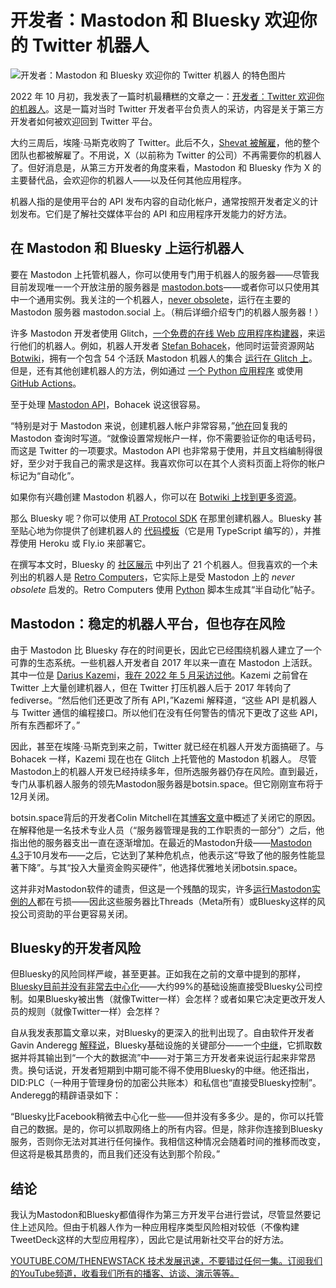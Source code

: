 # 开发者：Mastodon 和 Bluesky 欢迎你的 Twitter 机器人

![开发者：Mastodon 和 Bluesky 欢迎你的 Twitter 机器人 的特色图片](https://cdn.thenewstack.io/media/2024/11/cdc1b941-bots-nov24-1024x576.jpg)

2022 年 10 月初，我发表了一篇时机最糟糕的文章之一：[开发者：Twitter 欢迎你的机器人](https://thenewstack.io/developers-twitter-wants-your-bots-and-other-read-write-apps/)。这是一篇对当时 Twitter 开发者平台负责人的采访，内容是关于第三方开发者如何被欢迎回到 Twitter 平台。

大约三周后，埃隆·马斯克收购了 Twitter。此后不久，[Shevat 被解雇](https://thenewstack.io/twitter-turmoil-we-need-an-open-protocol-for-public-discourse/)，他的整个团队也都被解雇了。不用说，X（以前称为 Twitter 的公司）不再需要你的机器人了。但好消息是，从第三方开发者的角度来看，Mastodon 和 Bluesky 作为 X 的主要替代品，会欢迎你的机器人——以及任何其他应用程序。

机器人指的是使用平台的 API 发布内容的自动化帐户，通常按照开发者定义的计划发布。它们是了解社交媒体平台的 API 和应用程序开发能力的好方法。

## 在 Mastodon 和 Bluesky 上运行机器人

要在 Mastodon 上托管机器人，你可以使用专门用于机器人的服务器——尽管我目前发现唯一一个开放注册的服务器是 [mastodon.bots](https://mastodon.bot/about)——或者你可以只使用其中一个通用实例。我关注的一个机器人，[never obsolete](https://mastodon.social/@256)，运行在主要的 Mastodon 服务器 mastodon.social 上。（稍后详细介绍专门的机器人服务器！）

许多 Mastodon 开发者使用 Glitch，[一个免费的在线 Web 应用程序构建器](https://thenewstack.io/developers-can-now-discover-and-curate-open-web-apps-on-glitch/)，来运行他们的机器人。例如，机器人开发者 [Stefan Bohacek](https://stefanbohacek.com/)，他同时运营资源网站 [Botwiki](http://botwiki)，拥有一个包含 54 个活跃 Mastodon 机器人的集合 [运行在 Glitch 上](https://stefans-creative-bots.glitch.me/)。但是，还有其他创建机器人的方法，例如通过 [一个 Python 应用程序](https://shkspr.mobi/blog/2018/08/easy-guide-to-building-mastodon-bots/) 或使用 [GitHub Actions](https://til.simonwillison.net/mastodon/mastodon-bots-github-actions)。

至于处理 [Mastodon API](https://docs.joinmastodon.org/client/intro/)，Bohacek 说这很容易。

“特别是对于 Mastodon 来说，创建机器人帐户非常容易，”[他在](https://stefanbohacek.online/@stefan/113373504557329086)回复我的 Mastodon 查询时写道。“就像设置常规帐户一样，你不需要验证你的电话号码，而这是 Twitter 的一项要求。Mastodon API 也非常易于使用，并且文档编制得很好，至少对于我自己的需求是这样。我喜欢你可以在其个人资料页面上将你的帐户标记为“自动化”。

如果你有兴趣创建 Mastodon 机器人，你可以在 [Botwiki 上找到更多资源](https://botwiki.org/resources/fediverse-bots/)。

那么 Bluesky 呢？你可以使用 [AT Protocol SDK](https://atproto.blue/en/latest/) 在那里创建机器人。Bluesky 甚至贴心地为你提供了创建机器人的 [代码模板](https://docs.bsky.app/docs/starter-templates/bots)（它是用 TypeScript 编写的），并推荐使用 Heroku 或 Fly.io 来部署它。

在撰写本文时，Bluesky 的 [社区展示](https://docs.bsky.app/showcase/?tags=bot) 中列出了 21 个机器人。但我喜欢的一个未列出的机器人是 [Retro Computers](https://bsky.app/profile/retrocomps.bsky.social)，它实际上是受 Mastodon 上的 *never obsolete* 启发的。Retro Computers 使用 [Python](https://thenewstack.io/what-is-python/) 脚本生成其“半自动化”帖子。

## Mastodon：稳定的机器人平台，但也存在风险

由于 Mastodon 比 Bluesky 存在的时间更长，因此它已经围绕机器人建立了一个可靠的生态系统。一些机器人开发者自 2017 年以来一直在 Mastodon 上活跃。其中一位是 [Darius Kazemi](https://tinysubversions.com/)，[我在 2022 年 5 月采访过他](https://thenewstack.io/why-developers-should-experiment-with-the-fediverse/)。Kazemi 之前曾在 Twitter 上大量创建机器人，但在 Twitter 打压机器人后于 2017 年转向了 fediverse。“然后他们还更改了所有 API，”Kazemi 解释道，“这些 API 是机器人与 Twitter 通信的编程接口。所以他们在没有任何警告的情况下更改了这些 API，所有东西都坏了。”

因此，甚至在埃隆·马斯克到来之前，Twitter 就已经在机器人开发方面搞砸了。与 Bohacek 一样，Kazemi 现在也在 Glitch 上托管他的 Mastodon 机器人。
尽管Mastodon上的机器人开发已经持续多年，但所选服务器仍存在风险。直到最近，专门从事机器人服务的领先Mastodon服务器是botsin.space。但它刚刚宣布将于12月关闭。

botsin.space背后的开发者Colin Mitchell在其[博客文章](https://muffinlabs.com/posts/2024/10/29/10-29-rip-botsin-space/)中概述了关闭它的原因。在解释他是一名技术专业人员（“服务器管理是我的工作职责的一部分”）之后，他指出他的服务器支出一直在逐渐增加。在最近的Mastodon升级——[Mastodon 4.3](https://blog.joinmastodon.org/2024/10/mastodon-4.3/)于10月发布——之后，它达到了某种危机点，他表示这“导致了他的服务性能显著下降”。与其“投入大量资金购买硬件”，他选择优雅地关闭botsin.space。

这并非对Mastodon软件的谴责，但这是一个残酷的现实，许多[运行Mastodon实例的人](https://thenewstack.io/what-its-like-to-run-a-mastodon-server-in-the-musk-twitter-era/)都在亏损——因此这些服务器比Threads（Meta所有）或Bluesky这样的风投公司资助的平台更容易关闭。

## Bluesky的开发者风险
但Bluesky的风险同样严峻，甚至更甚。正如我在之前的文章中提到的那样，[Bluesky目前并没有非常去中心化](https://thenewstack.io/blueskys-at-protocol-pros-and-cons-for-developers/)——大约99%的基础设施直接受Bluesky公司控制。如果Bluesky被出售（就像Twitter一样）会怎样？或者如果它决定更改开发人员的规则（就像Twitter一样）会怎样？

自从我发表那篇文章以来，对Bluesky的更深入的批判出现了。自由软件开发者Gavin Anderegg [解释说](https://anderegg.ca/2024/11/15/maybe-bluesky-has-won)，Bluesky基础设施的关键部分——一个[中继](https://docs.bsky.app/docs/advanced-guides/federation-architecture#relay)，它抓取数据并将其输出到“一个大的数据流”中——对于第三方开发者来说运行起来非常昂贵。换句话说，开发者短期到中期可能不得不使用Bluesky的中继。他还指出，DID:PLC（一种用于管理身份的加密公共账本）和私信也“直接受Bluesky控制”。Anderegg的精辟语录如下：

“Bluesky比Facebook稍微去中心化一些——但并没有多多少。是的，你可以托管自己的数据。是的，你可以抓取网络上的所有内容。但是，除非你连接到Bluesky服务，否则你无法对其进行任何操作。我相信这种情况会随着时间的推移而改变，但这将是极其昂贵的，而且我们还没有达到那个阶段。”

## 结论
我认为Mastodon和Bluesky都值得作为第三方开发平台进行尝试，尽管显然要记住上述风险。但由于机器人作为一种应用程序类型风险相对较低（不像构建TweetDeck这样的大型应用程序），因此它是试用新社交平台的好方法。

[YOUTUBE.COM/THENEWSTACK 技术发展迅速，不要错过任何一集。订阅我们的YouTube频道，收看我们所有的播客、访谈、演示等等。](https://youtube.com/thenewstack?sub_confirmation=1)